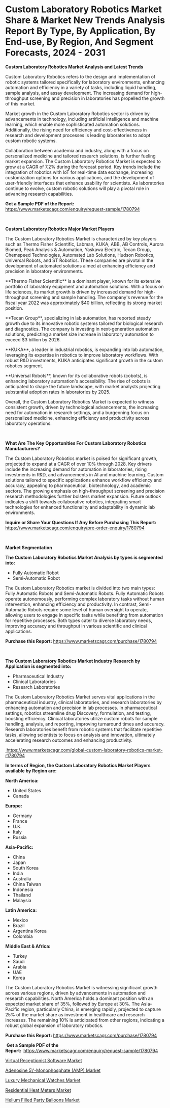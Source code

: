 <p><h1>Custom Laboratory Robotics Market Share & Market New Trends Analysis Report By Type, By Application, By End-use, By Region, And Segment Forecasts, 2024 - 2031</h1></p><p><strong>Custom Laboratory Robotics Market Analysis and Latest Trends</strong></p>
<p><p>Custom Laboratory Robotics refers to the design and implementation of robotic systems tailored specifically for laboratory environments, enhancing automation and efficiency in a variety of tasks, including liquid handling, sample analysis, and assay development. The increasing demand for high-throughput screening and precision in laboratories has propelled the growth of this market.</p><p>Market growth in the Custom Laboratory Robotics sector is driven by advancements in technology, including artificial intelligence and machine learning, which enable more sophisticated automation solutions. Additionally, the rising need for efficiency and cost-effectiveness in research and development processes is leading laboratories to adopt custom robotic systems. </p><p>Collaboration between academia and industry, along with a focus on personalized medicine and tailored research solutions, is further fueling market expansion. The Custom Laboratory Robotics Market is expected to grow at a CAGR of 7.2% during the forecast period. Key trends include the integration of robotics with IoT for real-time data exchange, increasing customization options for various applications, and the development of user-friendly interfaces that enhance usability for scientists. As laboratories continue to evolve, custom robotic solutions will play a pivotal role in advancing research capabilities.</p></p>
<p><strong>Get a Sample PDF of the Report:&nbsp;</strong> <a href="https://www.marketscagr.com/enquiry/request-sample/1780794?utm_campaign=1435&utm_medium=2&utm_source=Github&utm_content=ia&utm_term=09102024&utm_id=custom-laboratory-robotics">https://www.marketscagr.com/enquiry/request-sample/1780794</a></p>
<p>&nbsp;</p>
<p><strong>Custom Laboratory Robotics Major Market Players</strong></p>
<p><p>The Custom Laboratory Robotics Market is characterized by key players such as Thermo Fisher Scientific, Labman, KUKA, ABB, AB Controls, Aurora Biomed, Peak Analysis & Automation, Yaskawa Electric, Tecan Group, Chemspeed Technologies, Automated Lab Solutions, Hudson Robotics, Universal Robots, and ST Robotics. These companies are pivotal in the development of automated solutions aimed at enhancing efficiency and precision in laboratory environments.</p><p>**Thermo Fisher Scientific** is a dominant player, known for its extensive portfolio of laboratory equipment and automation solutions. With a focus on life sciences, its market growth is driven by increased demand for high-throughput screening and sample handling. The company's revenue for the fiscal year 2022 was approximately $40 billion, reflecting its strong market position.</p><p>**Tecan Group**, specializing in lab automation, has reported steady growth due to its innovative robotic systems tailored for biological research and diagnostics. The company is investing in next-generation automation solutions, predicting a market size increase in laboratory automation to exceed $3 billion by 2026.</p><p>**KUKA**, a leader in industrial robotics, is expanding into lab automation, leveraging its expertise in robotics to improve laboratory workflows. With robust R&D investments, KUKA anticipates significant growth in the custom robotics segment.</p><p>**Universal Robots**, known for its collaborative robots (cobots), is enhancing laboratory automation's accessibility. The rise of cobots is anticipated to shape the future landscape, with market analysts projecting substantial adoption rates in laboratories by 2025.</p><p>Overall, the Custom Laboratory Robotics Market is expected to witness consistent growth, driven by technological advancements, the increasing need for automation in research settings, and a burgeoning focus on personalized medicine, enhancing efficiency and productivity across laboratory operations.</p></p>
<p>&nbsp;</p>
<p><strong>What Are The Key Opportunities For Custom Laboratory Robotics Manufacturers?</strong></p>
<p><p>The Custom Laboratory Robotics market is poised for significant growth, projected to expand at a CAGR of over 10% through 2028. Key drivers include the increasing demand for automation in laboratories, rising investments in R&D, and advancements in AI and machine learning. Custom solutions tailored to specific applications enhance workflow efficiency and accuracy, appealing to pharmaceutical, biotechnology, and academic sectors. The growing emphasis on high-throughput screening and precision research methodologies further bolsters market expansion. Future outlook indicates a shift towards collaborative robotics, integrating smart technologies for enhanced functionality and adaptability in dynamic lab environments.</p></p>
<p><strong>Inquire or Share Your Questions If Any Before Purchasing This Report:</strong> <a href="https://www.marketscagr.com/enquiry/pre-order-enquiry/1780794?utm_campaign=1435&utm_medium=2&utm_source=Github&utm_content=ia&utm_term=09102024&utm_id=custom-laboratory-robotics">https://www.marketscagr.com/enquiry/pre-order-enquiry/1780794</a></p>
<p>&nbsp;</p>
<p><strong>Market Segmentation</strong></p>
<p><strong>The Custom Laboratory Robotics Market Analysis by types is segmented into:</strong></p>
<p><ul><li>Fully Automatic Robot</li><li>Semi-Automatic Robot</li></ul></p>
<p><p>The Custom Laboratory Robotics market is divided into two main types: Fully Automatic Robots and Semi-Automatic Robots. Fully Automatic Robots operate autonomously, performing complex laboratory tasks without human intervention, enhancing efficiency and productivity. In contrast, Semi-Automatic Robots require some level of human oversight to operate, allowing users to engage in specific tasks while benefiting from automation for repetitive processes. Both types cater to diverse laboratory needs, improving accuracy and throughput in various scientific and clinical applications.</p></p>
<p><strong>Purchase this Report:&nbsp;</strong><a href="https://www.marketscagr.com/purchase/1780794?utm_campaign=1435&utm_medium=2&utm_source=Github&utm_content=ia&utm_term=09102024&utm_id=custom-laboratory-robotics">https://www.marketscagr.com/purchase/1780794</a></p>
<p>&nbsp;</p>
<p><strong>The Custom Laboratory Robotics Market Industry Research by Application is segmented into:</strong></p>
<p><ul><li>Pharmaceutical Industry</li><li>Clinical Laboratories</li><li>Research Laboratories</li></ul></p>
<p><p>The Custom Laboratory Robotics Market serves vital applications in the pharmaceutical industry, clinical laboratories, and research laboratories by enhancing automation and precision in lab processes. In pharmaceutical settings, robotics streamline drug Discovery, formulation, and testing, boosting efficiency. Clinical laboratories utilize custom robots for sample handling, analysis, and reporting, improving turnaround times and accuracy. Research laboratories benefit from robotic systems that facilitate repetitive tasks, allowing scientists to focus on analysis and innovation, ultimately accelerating research outcomes and enhancing productivity.</p></p>
<p><a href="https://www.marketscagr.com/global-custom-laboratory-robotics-market-r1780794?utm_campaign=1435&utm_medium=2&utm_source=Github&utm_content=ia&utm_term=09102024&utm_id=custom-laboratory-robotics">&nbsp;https://www.marketscagr.com/global-custom-laboratory-robotics-market-r1780794</a></p>
<p><strong>In terms of Region, the Custom Laboratory Robotics Market Players available by Region are:</strong></p>
<p>
    <p> <strong> North America: </strong>
        <ul>
            <li>United States</li>
            <li>Canada</li>
        </ul>
        </p> 
    <p> <strong> Europe: </strong>
        <ul>
            <li>Germany</li>
            <li>France</li>
            <li>U.K.</li>
            <li>Italy</li>
            <li>Russia</li>
        </ul>
        </p> 
    <p> <strong> Asia-Pacific: </strong>
        <ul>
            <li>China</li>
            <li>Japan</li>
            <li>South Korea</li>
            <li>India</li>
            <li>Australia</li>
            <li>China Taiwan</li>
            <li>Indonesia</li>
            <li>Thailand</li>
            <li>Malaysia</li>
        </ul>
        </p> 
    <p> <strong> Latin America: </strong>
        <ul>
            <li>Mexico</li>
            <li>Brazil</li>
            <li>Argentina Korea</li>
            <li>Colombia</li>
        </ul>
        </p> 
    <p> <strong> Middle East & Africa: </strong>
        <ul>
            <li>Turkey</li>
            <li>Saudi</li>
            <li>Arabia</li>
            <li>UAE</li>
            <li>Korea</li>
        </ul>
    </p>
    </p>
<p><p>The Custom Laboratory Robotics Market is witnessing significant growth across various regions, driven by advancements in automation and research capabilities. North America holds a dominant position with an expected market share of 35%, followed by Europe at 30%. The Asia-Pacific region, particularly China, is emerging rapidly, projected to capture 25% of the market share as investment in healthcare and research increases. The remaining 10% is anticipated from other regions, indicating a robust global expansion of laboratory robotics.</p></p>
<p><strong>Purchase this Report: </strong><a href="https://www.marketscagr.com/purchase/1780794?utm_campaign=1435&utm_medium=2&utm_source=Github&utm_content=ia&utm_term=09102024&utm_id=custom-laboratory-robotics">https://www.marketscagr.com/purchase/1780794</a></p>
<p>&nbsp;<strong>Get a Sample PDF of the Report:&nbsp;&nbsp;</strong><a href="https://www.marketscagr.com/enquiry/request-sample/1780794?utm_campaign=1435&utm_medium=2&utm_source=Github&utm_content=ia&utm_term=09102024&utm_id=custom-laboratory-robotics">https://www.marketscagr.com/enquiry/request-sample/1780794</a></p>
<p><strong></strong></p>
<p><p><a href="https://www.linkedin.com/pulse/virtual-receptionist-software-market-trends-strategic-insights-94tjf?utm_campaign=1435&utm_medium=2&utm_source=Github&utm_content=ia&utm_term=09102024&utm_id=custom-laboratory-robotics">Virtual Receptionist Software Market</a></p><p><a href="https://github.com/ChiragRp1/Market-Research-Report-List-6/blob/main/adenosine-5-monophosphate-amp-market.md?utm_campaign=1435&utm_medium=2&utm_source=Github&utm_content=ia&utm_term=09102024&utm_id=custom-laboratory-robotics">Adenosine 5\'-Monophosphate (AMP) Market</a></p><p><a href="https://www.linkedin.com/pulse/evolution-luxury-mechanical-watches-market-key-shifts-from-avkoe?utm_campaign=1435&utm_medium=2&utm_source=Github&utm_content=ia&utm_term=09102024&utm_id=custom-laboratory-robotics">Luxury Mechanical Watches Market</a></p><p><a href="https://www.linkedin.com/pulse/residential-heat-meters-market-research-report-2024-2031-growizr-ml9je?utm_campaign=1435&utm_medium=2&utm_source=Github&utm_content=ia&utm_term=09102024&utm_id=custom-laboratory-robotics">Residential Heat Meters Market</a></p><p><a href="https://www.linkedin.com/pulse/helium-filled-party-balloons-market-trends-insights-type-gb6ve?utm_campaign=1435&utm_medium=2&utm_source=Github&utm_content=ia&utm_term=09102024&utm_id=custom-laboratory-robotics">Helium Filled Party Balloons Market</a></p></p>
